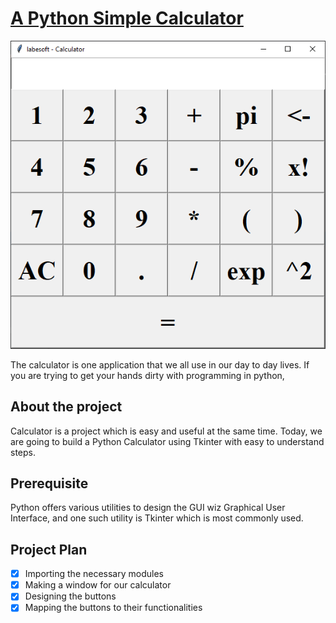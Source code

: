 # [A Python Simple Calculator](https://data-flair.training/blogs/python-calculator-project/)

![img.png](img.png)

The calculator is one application that we all use in our day to day lives. 
If you are trying to get your hands dirty with programming in python, 

## About the project

Calculator is a project which is easy and useful at the same time. Today, we 
are going to build a Python Calculator using Tkinter with easy to understand 
steps.

## Prerequisite

Python offers various utilities to design the GUI wiz Graphical User 
Interface, and one such utility is Tkinter which is most commonly used.

## Project Plan

- [X] Importing the necessary modules
- [X] Making a window for our calculator
- [X] Designing the buttons
- [X] Mapping the buttons to their functionalities
